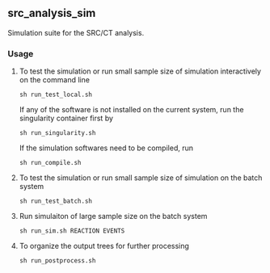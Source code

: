 ## src_analysis_sim

Simulation suite for the SRC/CT analysis.

### Usage

1.  To test the simulation or run small sample size of simulation interactively on the command line

    `sh run_test_local.sh`

    If any of the software is not installed on the current system, run the singularity container first by

    `sh run_singularity.sh`

    If the simulation softwares need to be compiled, run

    `sh run_compile.sh`

2.  To test the simulation or run small sample size of simulation on the batch system

    `sh run_test_batch.sh`

3.  Run simulaiton of large sample size on the batch system

    `sh run_sim.sh REACTION EVENTS`

4.  To organize the output trees for further processing

    `sh run_postprocess.sh`
